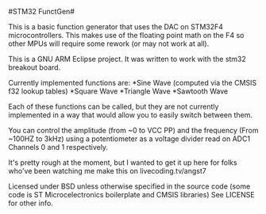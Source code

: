 #STM32 FunctGen#

This is a basic function generator that uses the DAC on STM32F4 microcontrollers.  This makes use of the floating point math on the F4 
so other MPUs will require some rework (or may not work at all).

This is a GNU ARM Eclipse project.  It was written to work with the stm32 breakout board.

Currently implemented functions are:
*Sine Wave (computed via the CMSIS f32 lookup tables)
*Square Wave
*Triangle Wave
*Sawtooth Wave

Each of these functions can be called, but they are not currently implemented in a way that would allow you to easily switch between
them.  

You can control the amplitude (from ~0 to VCC PP) and the frequency (From ~100HZ to 3kHz) using a potentiometer as a voltage divider
read on ADC1 Channels 0 and 1 respectively. 

It's pretty rough at the moment, but I wanted to get it up here for folks who've been watching me make this on livecoding.tv/angst7

Licensed under BSD unless otherwise specified in the source code (some code is ST Microcelectronics boilerplate and CMSIS libraries)
See LICENSE for other info.
